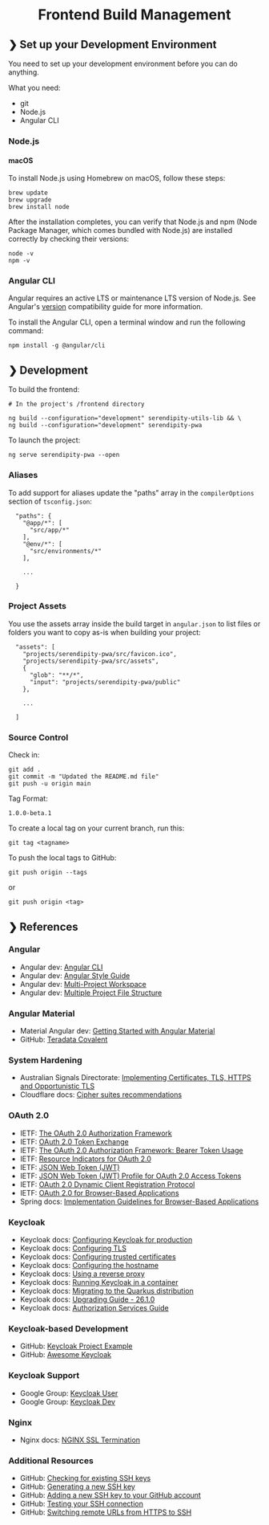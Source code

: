 <h1 align="center">Frontend Build Management</h1>

## ❯ Set up your Development Environment

You need to set up your development environment before you can do anything.

What you need:

* git
* Node.js
* Angular CLI

### Node.js

#### macOS

To install Node.js using Homebrew on macOS, follow these steps:

```
brew update
brew upgrade
brew install node
```

After the installation completes, you can verify that Node.js and npm (Node Package Manager, which comes bundled with Node.js) are installed correctly by checking their versions:

```
node -v
npm -v
```

### Angular CLI

Angular requires an active LTS or maintenance LTS version of Node.js. See Angular's [version](https://angular.dev/reference/versions) compatibility guide for more information.

To install the Angular CLI, open a terminal window and run the following command:

```
npm install -g @angular/cli
```

## ❯ Development

To build the frontend:

```
# In the project's /frontend directory

ng build --configuration="development" serendipity-utils-lib && \
ng build --configuration="development" serendipity-pwa
```

To launch the project:

```
ng serve serendipity-pwa --open
```

### Aliases

To add support for aliases update the "paths" array in the `compilerOptions` section of `tsconfig.json`:

```
  "paths": {
    "@app/*": [
      "src/app/*"
    ],
    "@env/*": [
      "src/environments/*"
    ],

    ...
    
  }
```

### Project Assets

You use the assets array inside the build target in `angular.json` to list files or folders you want to copy as-is when building your project:

```
  "assets": [
    "projects/serendipity-pwa/src/favicon.ico",
    "projects/serendipity-pwa/src/assets",
    {
      "glob": "**/*",
      "input": "projects/serendipity-pwa/public"
    },
      
    ...
     
  ]
```

### Source Control

Check in:

```
git add .
git commit -m "Updated the README.md file"
git push -u origin main
```

Tag Format:

```
1.0.0-beta.1
```

To create a local tag on your current branch, run this:

```
git tag <tagname>
```

To push the local tags to GitHub:

```
git push origin --tags
```

or

```
git push origin <tag>
```

## ❯ References

### Angular

* Angular dev: [Angular CLI](https://angular.dev/cli)
* Angular dev: [Angular Style Guide](https://angular.dev/style-guide)
* Angular dev: [Multi-Project Workspace](https://angular.dev/reference/configs/file-structure#multiple-projects)
* Angular dev: [Multiple Project File Structure](https://angular.dev/reference/configs/file-structure#multiple-projects)

### Angular Material

* Material Angular dev: [Getting Started with Angular Material](https://material.angular.dev/guide/getting-started)
* GitHub: [Teradata Covalent](https://teradata.github.io/covalent/v11/#/)

### System Hardening

* Australian Signals Directorate: [Implementing Certificates, TLS, HTTPS and Opportunistic TLS](https://www.cyber.gov.au/resources-business-and-government/maintaining-devices-and-systems/system-hardening-and-administration/web-hardening/implementing-certificates-tls-https-and-opportunistic-tls)
* Cloudflare docs: [Cipher suites recommendations](https://developers.cloudflare.com/ssl/edge-certificates/additional-options/cipher-suites/recommendations/)

### OAuth 2.0

* IETF: [The OAuth 2.0 Authorization Framework](https://datatracker.ietf.org/doc/html/rfc6749)
* IETF: [OAuth 2.0 Token Exchange](https://datatracker.ietf.org/doc/html/rfc8693)
* IETF: [The OAuth 2.0 Authorization Framework: Bearer Token Usage](https://datatracker.ietf.org/doc/html/rfc6750)
* IETF: [Resource Indicators for OAuth 2.0](https://datatracker.ietf.org/doc/html/rfc8707)
* IETF: [JSON Web Token (JWT)](https://datatracker.ietf.org/doc/html/rfc7519)
* IETF: [JSON Web Token (JWT) Profile for OAuth 2.0 Access Tokens](https://datatracker.ietf.org/doc/html/rfc9068)
* IETF: [OAuth 2.0 Dynamic Client Registration Protocol](https://datatracker.ietf.org/doc/html/rfc7591)
* IETF: [OAuth 2.0 for Browser-Based Applications](https://datatracker.ietf.org/doc/html/draft-ietf-oauth-browser-based-apps)
* Spring docs: [Implementation Guidelines for Browser-Based Applications](https://github.com/spring-projects/spring-authorization-server/issues/297#issue-896744390)

### Keycloak

* Keycloak docs: [Configuring Keycloak for production](https://www.keycloak.org/server/configuration-production)
* Keycloak docs: [Configuring TLS](https://www.keycloak.org/server/enabletls)
* Keycloak docs: [Configuring trusted certificates](https://www.keycloak.org/server/keycloak-truststore)
* Keycloak docs: [Configuring the hostname](https://www.keycloak.org/server/hostname)
* Keycloak docs: [Using a reverse proxy](https://www.keycloak.org/server/reverseproxy)
* Keycloak docs: [Running Keycloak in a container](https://www.keycloak.org/server/containers)
* Keycloak docs: [Migrating to the Quarkus distribution](https://www.keycloak.org/migration/migrating-to-quarkus)
* Keycloak docs: [Upgrading Guide - 26.1.0](https://www.keycloak.org/docs/latest/upgrading/)
* Keycloak docs: [Authorization Services Guide](https://www.keycloak.org/docs/latest/authorization_services/index.html)

### Keycloak-based  Development

* GitHub: [Keycloak Project Example](https://github.com/thomasdarimont/keycloak-project-example)
* GitHub: [Awesome Keycloak](https://github.com/thomasdarimont/awesome-keycloak)

### Keycloak Support

* Google Group: [Keycloak User](https://groups.google.com/g/keycloak-user)
* Google Group: [Keycloak Dev](https://groups.google.com/g/keycloak-dev)

### Nginx

* Nginx docs: [NGINX SSL Termination](https://docs.nginx.com/nginx/admin-guide/security-controls/terminating-ssl-http/)

### Additional Resources

* GitHub: [Checking for existing SSH keys](https://docs.github.com/en/github/authenticating-to-github/checking-for-existing-ssh-keys)
* GitHub: [Generating a new SSH key](https://docs.github.com/en/github/authenticating-to-github/generating-a-new-ssh-key-and-adding-it-to-the-ssh-agent#generating-a-new-ssh-key)
* GitHub: [Adding a new SSH key to your GitHub account](https://docs.github.com/en/github/authenticating-to-github/adding-a-new-ssh-key-to-your-github-account)
* GitHub: [Testing your SSH connection](https://docs.github.com/en/github/authenticating-to-github/testing-your-ssh-connection)
* GitHub: [Switching remote URLs from HTTPS to SSH](https://docs.github.com/en/github/using-git/changing-a-remotes-url#switching-remote-urls-from-https-to-ssh)
